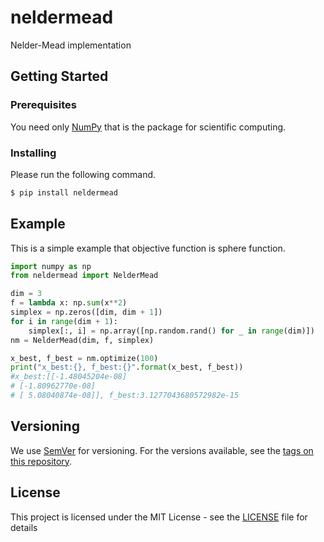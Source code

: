 # neldermead

Nelder-Mead implementation

## Getting Started


### Prerequisites

You need only [NumPy](http://www.numpy.org/) that is the package for scientific computing.

### Installing

Please run the following command.

```bash
$ pip install neldermead
```

## Example

This is a simple example that objective function is sphere function.

```python
import numpy as np
from neldermead import NelderMead

dim = 3
f = lambda x: np.sum(x**2)
simplex = np.zeros([dim, dim + 1])
for i in range(dim + 1):
    simplex[:, i] = np.array([np.random.rand() for _ in range(dim)])
nm = NelderMead(dim, f, simplex)

x_best, f_best = nm.optimize(100)
print("x_best:{}, f_best:{}".format(x_best, f_best))
#x_best:[[-1.48045204e-08]
# [-1.80962770e-08]
# [ 5.08040874e-08]], f_best:3.1277043680572982e-15
```


## Versioning

We use [SemVer](http://semver.org/) for versioning. For the versions available, see the [tags on this repository](https://github.com/nmasahiro/neldermead/tags). 


## License

This project is licensed under the MIT License - see the [LICENSE](https://github.com/nmasahiro/neldermead/blob/master/LISENCE) file for details
